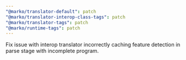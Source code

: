 ```yaml
---
"@marko/translator-default": patch
"@marko/translator-interop-class-tags": patch
"@marko/translator-tags": patch
"@marko/runtime-tags": patch
---
```


Fix issue with interop translator incorrectly caching feature detection in parse stage with incomplete program.
